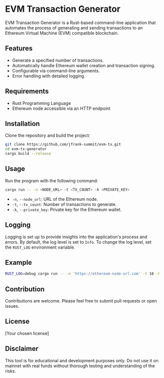 # EVM Transaction Generator

EVM Transaction Generator is a Rust-based command-line application that automates the process of generating and sending transactions to an Ethereum Virtual Machine (EVM) compatible blockchain.

## Features

- Generate a specified number of transactions.
- Automatically handle Ethereum wallet creation and transaction signing.
- Configurable via command-line arguments.
- Error handling with detailed logging.

## Requirements

- Rust Programming Language
- Ethereum node accessible via an HTTP endpoint

## Installation

Clone the repository and build the project:

```bash
git clone https://github.com/jfrank-summit/evm-tx.git
cd evm-tx-generator
cargo build --release
```

## Usage

Run the program with the following command:

```bash
cargo run -- -n <NODE_URL> -t <TX_COUNT> -k <PRIVATE_KEY>
```

- `-n`, `--node_url`: URL of the Ethereum node.
- `-t`, `--tx_count`: Number of transactions to generate.
- `-k`, `--private_key`: Private key for the Ethereum wallet.

## Logging

Logging is set up to provide insights into the application's process and errors. By default, the log level is set to `Info`. To change the log level, set the `RUST_LOG` environment variable.

## Example

```bash
RUST_LOG=debug cargo run -- -n 'https://ethereum-node-url.com' -t 10 -k 'your-private-key'
```

## Contribution

Contributions are welcome. Please feel free to submit pull requests or open issues.

## License

[Your chosen license]

## Disclaimer

This tool is for educational and development purposes only. Do not use it on mainnet with real funds without thorough testing and understanding of the risks.